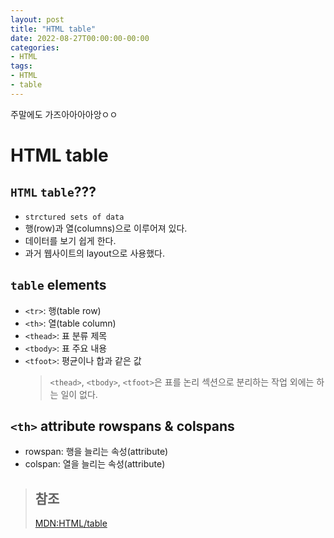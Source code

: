 ```yaml
---
layout: post
title: "HTML table"
date: 2022-08-27T00:00:00-00:00
categories:
- HTML
tags:
- HTML
- table
---
```


주말에도 가즈아아아아앙ㅇㅇ

# HTML table

## `HTML` `table`???
 - `strctured sets of data`
 - 행(row)과 열(columns)으로 이루어져 있다.
 - 데이터를 보기 쉽게 한다.
 - 과거 웹사이트의 layout으로 사용했다.

## `table` elements
- `<tr>`: 행(table row)
- `<th>`: 열(table column)
- `<thead>`: 표 분류 제목
- `<tbody>`: 표 주요 내용
- `<tfoot>`: 평균이나 합과 같은 값
  > `<thead>`, `<tbody>`, `<tfoot>`은 표를 논리 섹션으로 분리하는 작업 외에는 하는 일이 없다.

## `<th>` attribute rowspans & colspans
- rowspan: 행을 늘리는 속성(attribute)
- colspan: 열을 늘리는 속성(attribute)

> ## 참조
> [MDN:HTML/table](https://developer.mozilla.org/ko/docs/Web/HTML/Element/table)